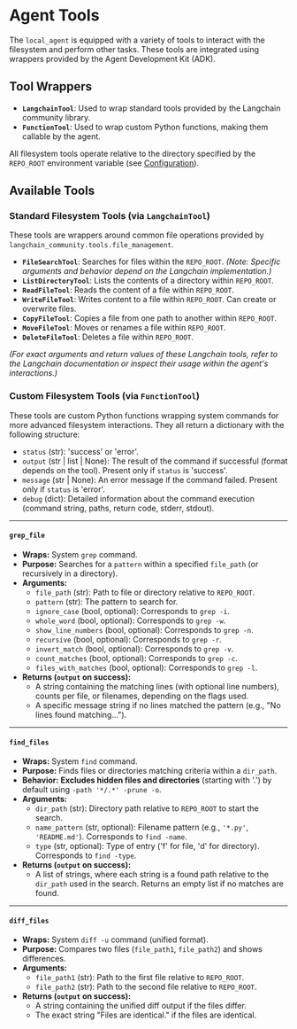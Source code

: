 # Agent Tools

The `local_agent` is equipped with a variety of tools to interact with the filesystem and perform other tasks. These tools are integrated using wrappers provided by the Agent Development Kit (ADK).

## Tool Wrappers

*   **`LangchainTool`**: Used to wrap standard tools provided by the Langchain community library.
*   **`FunctionTool`**: Used to wrap custom Python functions, making them callable by the agent.

All filesystem tools operate relative to the directory specified by the `REPO_ROOT` environment variable (see [Configuration](configuration.md)).

## Available Tools

### Standard Filesystem Tools (via `LangchainTool`)

These tools are wrappers around common file operations provided by `langchain_community.tools.file_management`.

*   **`FileSearchTool`**: Searches for files within the `REPO_ROOT`. *(Note: Specific arguments and behavior depend on the Langchain implementation.)*
*   **`ListDirectoryTool`**: Lists the contents of a directory within `REPO_ROOT`.
*   **`ReadFileTool`**: Reads the content of a file within `REPO_ROOT`.
*   **`WriteFileTool`**: Writes content to a file within `REPO_ROOT`. Can create or overwrite files.
*   **`CopyFileTool`**: Copies a file from one path to another within `REPO_ROOT`.
*   **`MoveFileTool`**: Moves or renames a file within `REPO_ROOT`.
*   **`DeleteFileTool`**: Deletes a file within `REPO_ROOT`.

*(For exact arguments and return values of these Langchain tools, refer to the Langchain documentation or inspect their usage within the agent's interactions.)*

### Custom Filesystem Tools (via `FunctionTool`)

These tools are custom Python functions wrapping system commands for more advanced filesystem interactions. They all return a dictionary with the following structure:

*   `status` (str): 'success' or 'error'.
*   `output` (str | list | None): The result of the command if successful (format depends on the tool). Present only if `status` is 'success'.
*   `message` (str | None): An error message if the command failed. Present only if `status` is 'error'.
*   `debug` (dict): Detailed information about the command execution (command string, paths, return code, stderr, stdout).

---

#### `grep_file`

*   **Wraps:** System `grep` command.
*   **Purpose:** Searches for a `pattern` within a specified `file_path` (or recursively in a directory).
*   **Arguments:**
    *   `file_path` (str): Path to file or directory relative to `REPO_ROOT`.
    *   `pattern` (str): The pattern to search for.
    *   `ignore_case` (bool, optional): Corresponds to `grep -i`.
    *   `whole_word` (bool, optional): Corresponds to `grep -w`.
    *   `show_line_numbers` (bool, optional): Corresponds to `grep -n`.
    *   `recursive` (bool, optional): Corresponds to `grep -r`.
    *   `invert_match` (bool, optional): Corresponds to `grep -v`.
    *   `count_matches` (bool, optional): Corresponds to `grep -c`.
    *   `files_with_matches` (bool, optional): Corresponds to `grep -l`.
*   **Returns (`output` on success):**
    *   A string containing the matching lines (with optional line numbers), counts per file, or filenames, depending on the flags used.
    *   A specific message string if no lines matched the pattern (e.g., "No lines found matching...").

---

#### `find_files`

*   **Wraps:** System `find` command.
*   **Purpose:** Finds files or directories matching criteria within a `dir_path`.
*   **Behavior:** **Excludes hidden files and directories** (starting with '.') by default using `-path '*/.*' -prune -o`.
*   **Arguments:**
    *   `dir_path` (str): Directory path relative to `REPO_ROOT` to start the search.
    *   `name_pattern` (str, optional): Filename pattern (e.g., `'*.py'`, `'README.md'`). Corresponds to `find -name`.
    *   `type` (str, optional): Type of entry ('f' for file, 'd' for directory). Corresponds to `find -type`.
*   **Returns (`output` on success):**
    *   A list of strings, where each string is a found path relative to the `dir_path` used in the search. Returns an empty list if no matches are found.

---

#### `diff_files`

*   **Wraps:** System `diff -u` command (unified format).
*   **Purpose:** Compares two files (`file_path1`, `file_path2`) and shows differences.
*   **Arguments:**
    *   `file_path1` (str): Path to the first file relative to `REPO_ROOT`.
    *   `file_path2` (str): Path to the second file relative to `REPO_ROOT`.
*   **Returns (`output` on success):**
    *   A string containing the unified diff output if the files differ.
    *   The exact string "Files are identical." if the files are identical.


